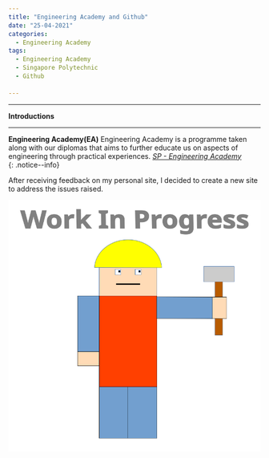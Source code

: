 ```yaml
---
title: "Engineering Academy and Github"
date: "25-04-2021"
categories:
  - Engineering Academy
tags:
  - Engineering Academy
  - Singapore Polytechnic
  - Github

---
```


***

<strong>Introductions</strong>

***

**Engineering Academy(EA)** Engineering Academy is a programme taken along with our diplomas that aims to further educate us on aspects of engineering through practical experiences. 
<cite><a href="https://www.sp.edu.sg/engineering-cluster/engineering-academy">SP - Engineering Academy</a></cite>  
{: .notice--info}

After receiving feedback on my personal site, I decided to create a new site to address the issues raised.

![WIP](/assets/images/common/WIP.png)